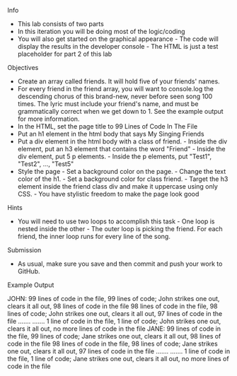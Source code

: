 Info

- This lab consists of two parts
- In this iteration you will be doing most of the logic/coding
- You will also get started on the graphical appearance - The code will display the results in the developer console - The HTML is just a test placeholder for part 2 of this lab

Objectives

- Create an array called friends. It will hold five of your friends' names.
- For every friend in the friend array, you will want to console.log the descending chorus of this brand-new, never before seen song 100 times. The lyric must include your friend's name, and must be grammatically correct when we get down to 1. See the example output for more information.
- In the HTML, set the page title to 99 Lines of Code In The File
- Put an h1 element in the html body that says My Singing Friends
- Put a div element in the html body with a class of friend. - Inside the div element, put an h3 element that contains the word "Friend" - Inside the div element, put 5 p elements. - Inside the p elements, put "Test1", "Test2", ..., "Test5"
- Style the page - Set a background color on the page. - Change the text color of the h1. - Set a background color for class friend. - Target the h3 element inside the friend class div and make it uppercase using only CSS. - You have stylistic freedom to make the page look good

Hints

- You will need to use two loops to accomplish this task - One loop is nested inside the other - The outer loop is picking the friend. For each friend, the inner loop runs for every line of the song.

Submission

- As usual, make sure you save and then commit and push your work to GitHub.

Example Output

JOHN:
99 lines of code in the file, 99 lines of code; John strikes one out, clears it all out, 98 lines of code in the file
98 lines of code in the file, 98 lines of code; John strikes one out, clears it all out, 97 lines of code in the file
.......
.......
1 line of code in the file, 1 line of code; John strikes one out, clears it all out, no more lines of code in the file
JANE:
99 lines of code in the file, 99 lines of code; Jane strikes one out, clears it all out, 98 lines of code in the file
98 lines of code in the file, 98 lines of code; Jane strikes one out, clears it all out, 97 lines of code in the file
.......
.......
1 line of code in the file, 1 line of code; Jane strikes one out, clears it all out, no more lines of code in the file
